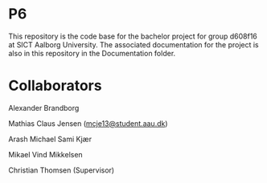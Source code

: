 # P6
This repository is the code base for the bachelor project for group d608f16 at SICT Aalborg University. 
The associated documentation for the project is also in this repository in the Documentation folder.

# Collaborators
Alexander Brandborg

Mathias Claus Jensen (mcje13@student.aau.dk)

Arash Michael Sami Kjær

Mikael Vind Mikkelsen

Christian Thomsen (Supervisor)
